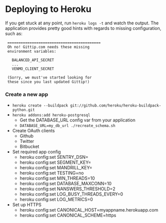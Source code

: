 Deploying to Heroku
===================

If you get stuck at any point, run `heroku logs -t` and watch the output. The application provides pretty good hints with regards to missing configuration, such as:

```
 ==========================================
 Oh no! Gittip.com needs these missing 
 environment variables:
  
   BALANCED_API_SECRET
   ...
   VENMO_CLIENT_SECRET
  
 (Sorry, we must've started looking for 
 these since you last updated Gittip!)
```

### Create a new app

* `heroku create --buildpack git://github.com/heroku/heroku-buildpack-python.git`
* `heroku addons:add heroku-postgresql`
	* Get the DATABASE_URL config var from your application
	* `DATABASE_URL=my_db_url ./recreate_schema.sh`
* Create OAuth clients
	* Github
	* Twitter
	* Bitbucket
* Set required app config
	* heroku config:set SENTRY_DSN=
	* heroku config:set SEGMENT_KEY=
	* heroku config:set MANDRILL_KEY=
	* heroku config:set TESTING=no
	* heroku config:set MIN_THREADS=10
	* heroku config:set DATABASE_MAXCONN=10
	* heroku config:set NANSWERS_THRESHOLD=2
	* heroku config:set LOG_BUSY_THREADS_EVERY=0
	* heroku config:set LOG_METRICS=0
* Set up HTTPS
	* heroku config:set CANONICAL_HOST=myappname.herokuapp.com
	* heroku config:set CANONICAL_SCHEME=https